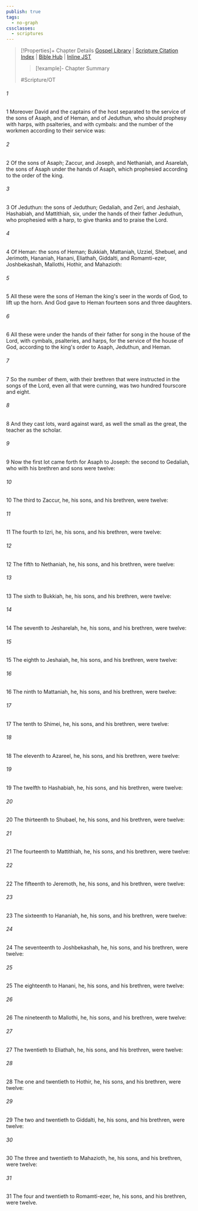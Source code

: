 ```yaml
---
publish: true
tags:
  - no-graph
cssclasses:
  - scriptures
---
```

>[!Properties]+ Chapter Details
>[Gospel Library](https://churchofjesuschrist.org/study/scriptures/ot/1-chr/25?lang=eng)    |    [Scripture Citation Index](https://scriptures.byu.edu/#07119::c07119)    |    [Bible Hub](https://biblehub.com/1_chronicles/25.htm)    |    [Inline JST](https://scripturetoolbox.com/html/ic/1Chronicles/25.html)
>>[!example]- Chapter Summary
>> 
> 
>
>#Scripture/OT
###### 1
1 Moreover David and the captains of the host separated to the service of the sons of Asaph, and of Heman, and of Jeduthun, who should prophesy with harps, with psalteries, and with cymbals: and the number of the workmen according to their service was:
###### 2
2 Of the sons of Asaph; Zaccur, and Joseph, and Nethaniah, and Asarelah, the sons of Asaph under the hands of Asaph, which prophesied according to the order of the king.
###### 3
3 Of Jeduthun: the sons of Jeduthun; Gedaliah, and Zeri, and Jeshaiah, Hashabiah, and Mattithiah, six, under the hands of their father Jeduthun, who prophesied with a harp, to give thanks and to praise the Lord.
###### 4
4 Of Heman: the sons of Heman; Bukkiah, Mattaniah, Uzziel, Shebuel, and Jerimoth, Hananiah, Hanani, Eliathah, Giddalti, and Romamti-ezer, Joshbekashah, Mallothi, Hothir, and Mahazioth:
###### 5
5 All these were the sons of Heman the king's seer in the words of God, to lift up the horn. And God gave to Heman fourteen sons and three daughters.
###### 6
6 All these were under the hands of their father for song in the house of the Lord, with cymbals, psalteries, and harps, for the service of the house of God, according to the king's order to Asaph, Jeduthun, and Heman.
###### 7
7 So the number of them, with their brethren that were instructed in the songs of the Lord, even all that were cunning, was two hundred fourscore and eight.
###### 8
8 And they cast lots, ward against ward, as well the small as the great, the teacher as the scholar.
###### 9
9 Now the first lot came forth for Asaph to Joseph: the second to Gedaliah, who with his brethren and sons were twelve:
###### 10
10 The third to Zaccur, he, his sons, and his brethren, were twelve:
###### 11
11 The fourth to Izri, he, his sons, and his brethren, were twelve:
###### 12
12 The fifth to Nethaniah, he, his sons, and his brethren, were twelve:
###### 13
13 The sixth to Bukkiah, he, his sons, and his brethren, were twelve:
###### 14
14 The seventh to Jesharelah, he, his sons, and his brethren, were twelve:
###### 15
15 The eighth to Jeshaiah, he, his sons, and his brethren, were twelve:
###### 16
16 The ninth to Mattaniah, he, his sons, and his brethren, were twelve:
###### 17
17 The tenth to Shimei, he, his sons, and his brethren, were twelve:
###### 18
18 The eleventh to Azareel, he, his sons, and his brethren, were twelve:
###### 19
19 The twelfth to Hashabiah, he, his sons, and his brethren, were twelve:
###### 20
20 The thirteenth to Shubael, he, his sons, and his brethren, were twelve:
###### 21
21 The fourteenth to Mattithiah, he, his sons, and his brethren, were twelve:
###### 22
22 The fifteenth to Jeremoth, he, his sons, and his brethren, were twelve:
###### 23
23 The sixteenth to Hananiah, he, his sons, and his brethren, were twelve:
###### 24
24 The seventeenth to Joshbekashah, he, his sons, and his brethren, were twelve:
###### 25
25 The eighteenth to Hanani, he, his sons, and his brethren, were twelve:
###### 26
26 The nineteenth to Mallothi, he, his sons, and his brethren, were twelve:
###### 27
27 The twentieth to Eliathah, he, his sons, and his brethren, were twelve:
###### 28
28 The one and twentieth to Hothir, he, his sons, and his brethren, were twelve:
###### 29
29 The two and twentieth to Giddalti, he, his sons, and his brethren, were twelve:
###### 30
30 The three and twentieth to Mahazioth, he, his sons, and his brethren, were twelve:
###### 31
31 The four and twentieth to Romamti-ezer, he, his sons, and his brethren, were twelve.

